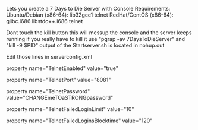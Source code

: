 Lets you create a 7 Days to Die Server with Console
Requirements:
Ubuntu/Debian (x86-64): lib32gcc1 telnet
RedHat/CentOS (x86-64): glibc.i686 libstdc++.i686 telnet

Dont touch the kill button this will messup the console and the server keeps running
if you really have to kill it use "pgrap -av 7DaysToDieServer" and "kill -9 $PID"
output of the Startserver.sh is located in nohup.out

Edit those lines in serverconfig.xml

property name="TelnetEnabled"					value="true"

property name="TelnetPort"						value="8081"

property name="TelnetPassword"					value="CHANGEmeTOaSTRONGpassword"

property name="TelnetFailedLoginLimit"			value="10"

property name="TelnetFailedLoginsBlocktime"	value="120"
